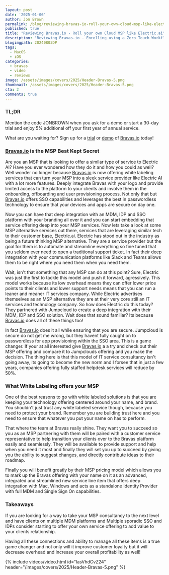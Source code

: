 ```yaml
---
layout: post
date: '2025-01-06'
author: Jon Brown
permalink: /blog/reviewing-bravas-io-roll-your-own-cloud-msp-like-electricai/
published: true
title: "Reviewing Bravas.io - Roll your own Cloud MSP like Electric.ai"
description: "Reviewing Bravas.io - Enrolling using a Zero Touch Workflow: We all know that all MDM's out there can handle ZERO Touch enrollment. At least any of them worth their salt."
blogimgpath: 20240803DP
tags:
  - MacOS
  - iOS
categories:
  - bravas
  - video
  - reviews
image: /assets/images/covers/2025/Header-Bravas-5.png
thumbnail: /assets/images/covers/2025/Header-Bravas-5.png
cta: 2
comments: true
---
```

### TL;DR

Mention the code JONBROWN when you ask for a demo or start a 30-day trial and enjoy 5% additional off your first year of annual service.

What are you waiting for? Sign up for a [trial](https://www.bravas.io/en/tarifs) or [demo](https://www.bravas.io/en/demo-bravas) of [Bravas.io](https://www.bravas.io/) today!

### [Bravas.io](https://www.bravas.io/) is the MSP Best Kept Secret

Are you an MSP that is looking to offer a similar type of service to Electric AI? Have you ever wondered how they do it and how you could as well? Well wonder no longer because [Bravas.io](https://www.bravas.io/) is now offering white labeling services that can turn your MSP into a sleek service provider like Electric AI with a lot more features. Deeply integrate Bravas with your logo and provide limited access to the platform to your clients and involve them in the onboarding, offboarding and user provisioning process. Not only that but [Bravas.io](https://www.bravas.io/) offers SSO capabilities and leverages the best in passwordless technology to ensure that your devices and apps are secure on day one.

Now you can have that deep integration with an MDM, IDP and SSO platform with your branding all over it and you can start embedding that service offering deep into your MSP services. Now lets take a look at some MSP alternative services out there, services that are leveraging similar tech to their customer base, Electric.ai. Electric has stood out in the industry as being a future thinking MSP alternative. They are a service provider but the goal for them is to automate and streamline everything so fine tuned that you seldom ever need to open a traditional support ticket. In fact their deep integration with your communication platforms like Slack and Teams allows them to be right where you need them when you need them. 

Wait, isn't that something that any MSP can do at this point? Sure, Electric was just the first to tackle this model and push it forward, agressively. This model works because its low overhead means they can offer lower price points to their clients and lower support needs means that you can run a leaner and meaner IT services company. While Electric advertises themselves as an MSP alternative they are at their very core still an IT services and technology company. So how does Electric do this today? They partnered with Jumpcloud to create a deep integration with their MDM, IDP and SSO solution. Wait does that sound familiar? Its because [Bravas.io](https://www.bravas.io/) does all of these things too! 

In fact [Bravas.io](https://www.bravas.io/) does it all while ensuring that you are secure. Jumpcloud is secure do not get me wrong, but they havent fully caught on to passwordless for app provisioning within the SSO area. This is a game changer. If your at all interested give [Bravas.io](https://www.bravas.io/) a a try and check out their MSP offering and compare it to Jumpclouds offering and you make the decision. The thing here is that this model of IT service consultancy isn't going away, its going to become the new norm and I forsee that in just a few years, companies offering fully staffed helpdesk services will reduce by 50%.  

### What White Labeling offers your MSP

One of the best reasons to go with white labeled solutions is that you are keeping your technology offering centered around your name, and brand. You shouldn't just trust any white labeled service though, because you need to protect your brand. Remember you are building trust here and you need to ensure that whatever you put your name on has to perform. 

That where the team at Bravas really shine. They want you to succeed so you as an MSP partnering with them will be paired with a customer service representative to help transition your clients over to the Bravas platform easily and seamlessly. They will be available to provide support and help when you need it most and finally they will set you up to succeed by giving you the ability to suggest changes, and directly contribute ideas to their roadmap. 

Finally you will benefit greatly by their MSP pricing model which allows you to mark up the Bravas offering with your name on it as an advanced, integrated and streamlined new service line item that offers deep integration with Mac, Windows and acts as a standalone Identity Provider with full MDM and Single Sign On capabilities. 

### Takeaways

If you are looking for a way to take your MSP consultancy to the next level and have clients on multiple MDM platforms and Multiple sporadic SSO and IDPs consider starting to offer your own service offering to add value to your clients relationship. 

Having all these connections and ability to manage all these items is a true game changer and not only will it improve customer loyalty but it will decrease overhead and increase your overall profitability as well!

{% include videos/video.html id="lasVhdCvZ24" header="/images/covers/2025/Header-Bravas-5.png" %}